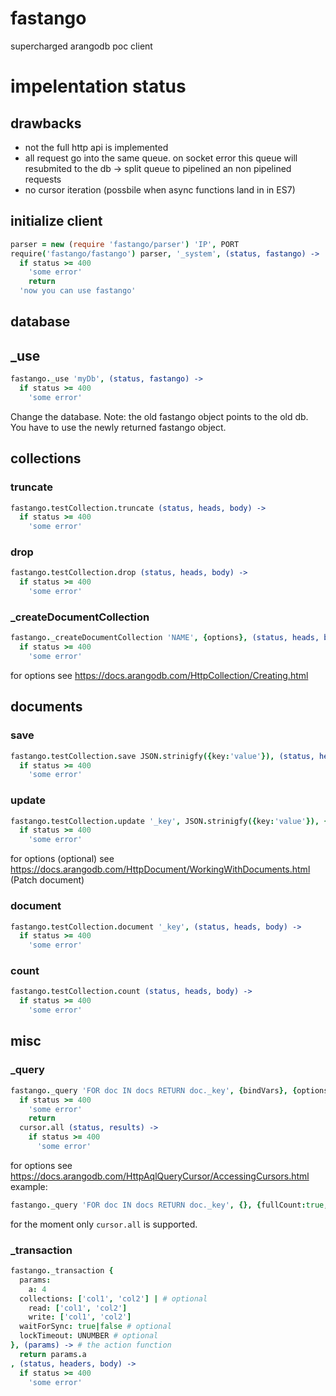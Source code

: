 fastango
========
supercharged arangodb poc client

# impelentation status

## drawbacks
- not the full http api is implemented
- all request go into the same queue. on socket error this queue will resubmited to the db -> split queue to pipelined an non pipelined requests
- no cursor iteration (possbile when async functions land in in ES7)



## initialize client
```coffeescript
parser = new (require 'fastango/parser') 'IP', PORT
require('fastango/fastango') parser, '_system', (status, fastango) ->
  if status >= 400
    'some error'
    return
  'now you can use fastango'
```

## database
## _use
```coffeescript
fastango._use 'myDb', (status, fastango) ->
  if status >= 400
    'some error'
```

Change the database. Note: the old fastango object points to the old db. You have to use the newly returned fastango object.

## collections
### truncate
```coffeescript
fastango.testCollection.truncate (status, heads, body) ->
  if status >= 400
    'some error'
```
### drop
```coffeescript
fastango.testCollection.drop (status, heads, body) ->
  if status >= 400
    'some error'
```
### _createDocumentCollection
```coffeescript
fastango._createDocumentCollection 'NAME', {options}, (status, heads, body) ->
  if status >= 400
    'some error'
```
for options see <https://docs.arangodb.com/HttpCollection/Creating.html>

## documents
### save
```coffeescript
fastango.testCollection.save JSON.strinigfy({key:'value'}), (status, heads, body) ->
  if status >= 400
    'some error'
```

### update
```coffeescript
fastango.testCollection.update '_key', JSON.strinigfy({key:'value'}), {options}, (status, heads, body) ->
  if status >= 400
    'some error'
```
for options (optional) see <https://docs.arangodb.com/HttpDocument/WorkingWithDocuments.html> (Patch document)

### document
```coffeescript
fastango.testCollection.document '_key', (status, heads, body) ->
  if status >= 400
    'some error'
```
### count
```coffeescript
fastango.testCollection.count (status, heads, body) ->
  if status >= 400
    'some error'
```

## misc
### _query
```coffeescript
fastango._query 'FOR doc IN docs RETURN doc._key', {bindVars}, {options}, (status, cursor) ->
  if status >= 400
    'some error'
    return
  cursor.all (status, results) ->
    if status >= 400
      'some error'
```
for options see <https://docs.arangodb.com/HttpAqlQueryCursor/AccessingCursors.html>
example:

```coffeescript
fastango._query 'FOR doc IN docs RETURN doc._key', {}, {fullCount:true, maxPlans:1}, (status, cursor) ->
```

for the moment only `cursor.all` is supported.

### _transaction
```coffeescript
fastango._transaction {
  params:
    a: 4
  collections: ['col1', 'col2'] | # optional
    read: ['col1', 'col2']
    write: ['col1', 'col2']
  waitForSync: true|false # optional
  lockTimeout: UNUMBER # optional
}, (params) -> # the action function
  return params.a
, (status, headers, body) ->
  if status >= 400
    'some error'
```